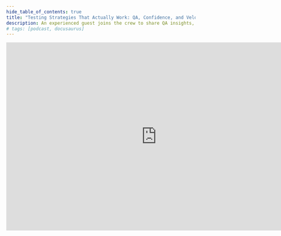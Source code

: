 ```yaml
---
hide_table_of_contents: true
title: "Testing Strategies That Actually Work: QA, Confidence, and Velocity"
description: An experienced guest joins the crew to share QA insights, testing strategies, and how teams can balance confidence and velocity with practical, no-code tools.
# tags: [podcast, docusaurus]
---
```


<div style={{ display: 'flex', justifyContent: 'center', marginBottom: '2rem' }}>
        <iframe style={{ borderRadius: '10px' }} width="800" height="500" src="https://www.youtube.com/embed/5nnAWmWiJDs" title="Testing Strategies That Actually Work: QA, Confidence, and Velocity"
frameborder="0" allow="accelerometer; autoplay; clipboard-write; encrypted-media; gyroscope; picture-in-picture; web-share" allowFullScreen />
</div>

import GuestCallout from '@site/src/components/guestCallout';
import GuestImage from './guest.jpg';
import BrandImage from './brand.jpg';

<GuestCallout name="AJ Funk" link="https://www.linkedin.com/in/ajfunk" image={GuestImage} brandImg={BrandImage} />

This week, Will, Jillian, and Warren sit down with AJ Funk, a software engineer at Rainforest QA, to discuss practical approaches to testing and quality assurance in modern development. AJ shares his unique career journey and insights from years of working in QA, breaking down the essentials of balancing confidence and velocity when shipping code.

<!-- truncate --->

The conversation covers the nuances of the testing pyramid, why 100% test coverage is a myth, and how Rainforest QA's no-code visual testing tool helps teams achieve better results with less friction. They also explore the role of AI in QA, the challenges of evolving front-end technologies, and why every team needs to rethink their approach to end-to-end testing. Whether you're looking to optimize your testing strategy or just want a better way to think about quality assurance, this episode has you covered.

## Picks

* [Drive by Dave Kellett](https://www.drivecomic.com/) – A wholesome sci-fi graphic novel series
* [Tao Te Ching by Lao Tzu](https://www.goodreads.com/book/show/67896.Tao_Te_Ching) – Timeless wisdom on life and work
* [The Light Eaters](https://www.goodreads.com/book/show/196774338-the-light-eatershttps://www.goodreads.com/book/show/196774338-the-light-eaters) – A fascinating exploration of plant intelligence
* [Cunk on Earth](https://www.imdb.com/title/tt16867040/) – A hilarious Netflix series blending comedy and history